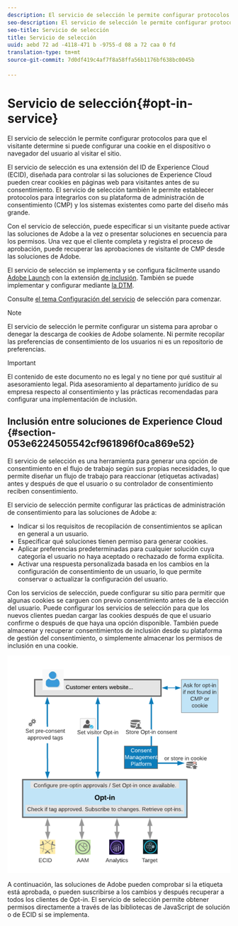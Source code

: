 ```yaml
---
description: El servicio de selección le permite configurar protocolos para que el visitante determine si puede configurar una cookie en el dispositivo o navegador del usuario al visitar el sitio.
seo-description: El servicio de selección le permite configurar protocolos para que el visitante determine si puede configurar una cookie en el dispositivo o navegador del usuario al visitar el sitio.
seo-title: Servicio de selección
title: Servicio de selección
uuid: aebd 72 ad -4118-471 b -9755-d 08 a 72 caa 0 fd
translation-type: tm+mt
source-git-commit: 7d0df419c4af7f8a58ffa56b1176bf638bc0045b

---
```



# Servicio de selección{#opt-in-service}

El servicio de selección le permite configurar protocolos para que el visitante determine si puede configurar una cookie en el dispositivo o navegador del usuario al visitar el sitio.

El servicio de selección es una extensión del ID de Experience Cloud (ECID), diseñada para controlar si las soluciones de Experience Cloud pueden crear cookies en páginas web para visitantes antes de su consentimiento. El servicio de selección también le permite establecer protocolos para integrarlos con su plataforma de administración de consentimiento (CMP) y los sistemas existentes como parte del diseño más grande.

Con el servicio de selección, puede especificar si un visitante puede activar las soluciones de Adobe a la vez o presentar soluciones en secuencia para los permisos. Una vez que el cliente completa y registra el proceso de aprobación, puede recuperar las aprobaciones de visitante de CMP desde las soluciones de Adobe.

El servicio de selección se implementa y se configura fácilmente usando [Adobe Launch](https://docs.adobelaunch.com/) con la extensión [de inclusión](../../implementation-guides/opt-in-service/launch.md). También se puede implementar y configurar mediante [la DTM](../../implementation-guides/opt-in-service/optin-dtm.md).

Consulte [el tema Configuración del servicio](../../implementation-guides/opt-in-service/getting-started.md) de selección para comenzar.

>[!NOTE]
>
>El servicio de selección le permite configurar un sistema para aprobar o denegar la descarga de cookies de Adobe solamente. Ni permite recopilar las preferencias de consentimiento de los usuarios ni es un repositorio de preferencias.

>[!IMPORTANT]
>
>El contenido de este documento no es legal y no tiene por qué sustituir al asesoramiento legal. Pida asesoramiento al departamento jurídico de su empresa respecto al consentimiento y las prácticas recomendadas para configurar una implementación de inclusión.

## Inclusión entre soluciones de Experience Cloud {#section-053e6224505542cf961896f0ca869e52}

El servicio de selección es una herramienta para generar una opción de consentimiento en el flujo de trabajo según sus propias necesidades, lo que permite diseñar un flujo de trabajo para reaccionar (etiquetas activadas) antes y después de que el usuario o su controlador de consentimiento reciben consentimiento.

El servicio de selección permite configurar las prácticas de administración de consentimiento para las soluciones de Adobe a:

* Indicar si los requisitos de recopilación de consentimientos se aplican en general a un usuario.
* Especificar qué soluciones tienen permiso para generar cookies.
* Aplicar preferencias predeterminadas para cualquier solución cuya categoría el usuario no haya aceptado o rechazado de forma explícita.
* Activar una respuesta personalizada basada en los cambios en la configuración de consentimiento de un usuario, lo que permite conservar o actualizar la configuración del usuario.

Con los servicios de selección, puede configurar su sitio para permitir que algunas cookies se carguen con previo consentimiento antes de la elección del usuario. Puede configurar los servicios de selección para que los nuevos clientes puedan cargar las cookies después de que el usuario confirme o después de que haya una opción disponible. También puede almacenar y recuperar consentimientos de inclusión desde su plataforma de gestión del consentimiento, o simplemente almacenar los permisos de inclusión en una cookie.

![](assets/Opt-in-approval.png)

A continuación, las soluciones de Adobe pueden comprobar si la etiqueta está aprobada, o pueden suscribirse a los cambios y después recuperar a todos los clientes de Opt-in. El servicio de selección permite obtener permisos directamente a través de las bibliotecas de JavaScript de solución o de ECID si se implementa.
